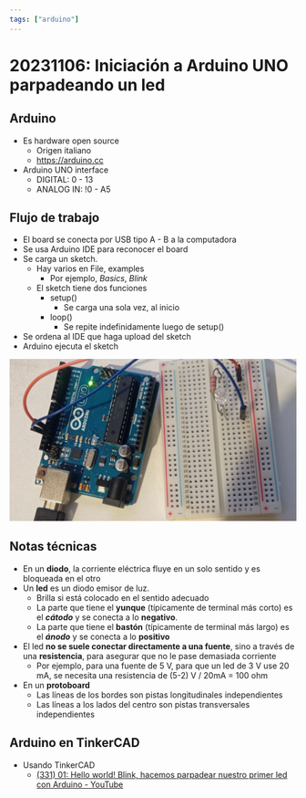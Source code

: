 ```yaml
---
tags: ["arduino"]
---
```

# 20231106: Iniciación a Arduino UNO parpadeando un led

## Arduino

- Es hardware open source
	- Origen italiano
	- https://arduino.cc
- Arduino UNO interface
	- DIGITAL: 0 - 13
	- ANALOG IN: !0 - A5

## Flujo de trabajo

- El board se conecta por USB tipo A - B a la computadora
- Se usa Arduino IDE para reconocer el board
- Se carga un sketch.
	- Hay varios en File, examples
		- Por ejemplo, *Basics*, *Blink*
	- El sketch tiene dos funciones
		- setup()
			- Se carga una sola vez, al inicio
		- loop()
			- Se repite indefinidamente luego de setup()
- Se ordena al IDE que haga upload del sketch
- Arduino ejecuta el sketch

![](20231106-arduino-uno-blink-led.png)

## Notas técnicas

- En un **diodo**, la corriente eléctrica fluye en un solo sentido y es bloqueada en el otro
- Un **led** es un diodo emisor de luz.
	- Brilla si está colocado en el sentido adecuado
	- La parte que tiene el **yunque** (típicamente de terminal más corto) es el ***cátodo*** y se conecta a lo **negativo**.
	- La parte que tiene el **bastón** (típicamente de terminal más largo) es el ***ánodo*** y se conecta a lo **positivo**
- El led **no se suele conectar directamente a una fuente**, sino a través de una **resistencia**, para asegurar que no le pase demasiada corriente
	- Por ejemplo, para una fuente de 5 V, para que un led de 3 V use 20 mA, se necesita una resistencia de (5-2) V / 20mA = 100 ohm
- En un **protoboard**
	- Las líneas de los bordes son pistas longitudinales independientes
	- Las líneas a los lados del centro son pistas transversales independientes

## Arduino en TinkerCAD

- Usando TinkerCAD
	- [(331) 01: Hello world! Blink, hacemos parpadear nuestro primer led con Arduino - YouTube](https://www.youtube.com/watch?v=qdxa0ZK-eQE&ab_channel=EspacioFundaci%C3%B3nTelef%C3%B3nicaMadrid)